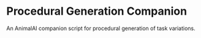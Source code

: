 # Procedural Generation Companion

An AnimalAI companion script for procedural generation of task variations.
